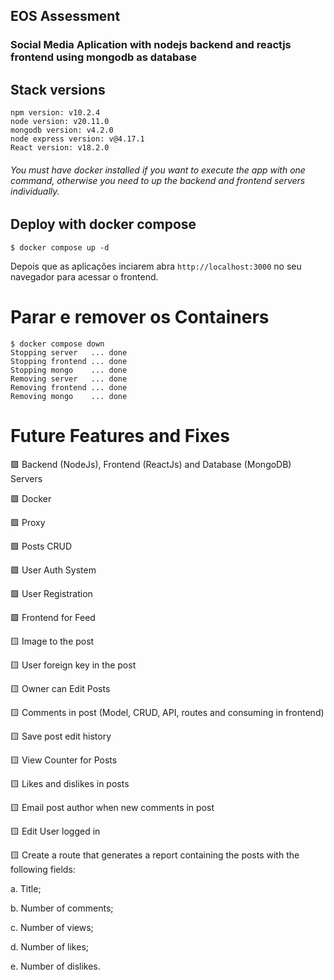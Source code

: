 ## EOS Assessment

### Social Media Aplication with nodejs backend and reactjs frontend using mongodb as database
## Stack versions
```
npm version: v10.2.4
node version: v20.11.0
mongodb version: v4.2.0
node express version: v@4.17.1
React version: v18.2.0
```
###### *You must have docker installed if you want to execute the app with one command, otherwise you need to up the backend and frontend servers individually.*

## Deploy with docker compose

```
$ docker compose up -d
```
Depois que as aplicações inciarem abra `http://localhost:3000` no seu navegador para acessar o frontend.

# Parar e remover os Containers
```
$ docker compose down
Stopping server   ... done
Stopping frontend ... done
Stopping mongo    ... done
Removing server   ... done
Removing frontend ... done
Removing mongo    ... done
```

# Future Features and Fixes
🟩 Backend (NodeJs), Frontend (ReactJs) and Database (MongoDB) Servers

🟩 Docker

🟩 Proxy

🟩 Posts CRUD

🟩 User Auth System

🟩 User Registration

🟩 Frontend for Feed

🟨 Image to the post

🟨 User foreign key in the post

🟨 Owner can Edit Posts

🟨 Comments in post (Model, CRUD, API, routes and consuming in frontend)

🟨 Save post edit history

🟨 View Counter for Posts

🟨 Likes and dislikes in posts

🟨 Email post author when new comments in post

🟨 Edit User logged in

🟨 Create a route that generates a report containing the posts with the following fields:

a. Title;

b. Number of comments;

c. Number of views;

d. Number of likes;

e. Number of dislikes.



